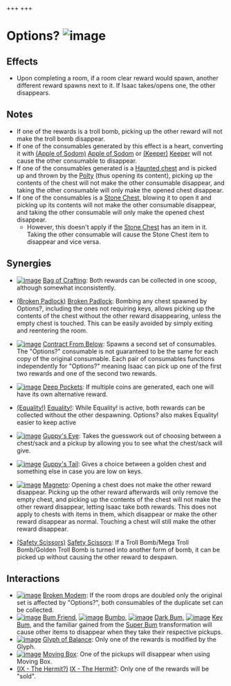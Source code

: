 +++
+++

 # Options? ![image](/image/Options%3F.png) 

Effects
---------


* Upon completing a room, if a room clear reward would spawn, another different reward spawns next to it. If Isaac takes/opens one, the other disappears.


Notes
-------


* If one of the rewards is a troll bomb, picking up the other reward will not make the troll bomb disappear.
* If one of the consumables generated by this effect is a heart, converting it with [(Apple of Sodom)](/wiki/Apple_of_Sodom "Apple of Sodom") [Apple of Sodom](/wiki/Apple_of_Sodom "Apple of Sodom") or  [(Keeper)](/wiki/Keeper "Keeper") [Keeper](/wiki/Keeper "Keeper") will not cause the other consumable to disappear.
* If one of the consumables generated is a [Haunted chest](/wiki/Chests#Haunted_Chest "Chests") and is picked up and thrown by the [Polty](/wiki/Polty "Polty") (thus opening its content), picking up the contents of the chest will not make the other consumable disappear, and taking the other consumable will only make the opened chest disappear.
* If one of the consumables is a [Stone Chest](/wiki/Chest#Stone_Chest "Chest"), blowing it to open it and picking up its contents will not make the other consumable disappear, and taking the other consumable will only make the opened chest disappear.
	+ However, this doesn't apply if the [Stone Chest](/wiki/Chest#Stone_Chest "Chest") has an item in it. Taking the other consumable will cause the Stone Chest item to disappear and vice versa.


Synergies
-----------


* [![image](/image/Bag_of_Crafting.png)](/wiki/Bag_of_Crafting "Bag of Crafting") [Bag of Crafting](/wiki/Bag_of_Crafting "Bag of Crafting"): Both rewards can be collected in one scoop, although somewhat inconsistently.
* [(Broken Padlock)](/wiki/Broken_Padlock "Broken Padlock") [Broken Padlock](/wiki/Broken_Padlock "Broken Padlock"): Bombing any chest spawned by Options?, including the ones not requiring keys, allows picking up the contents of the chest without the other reward disappearing, unless the empty chest is touched. This can be easily avoided by simply exiting and reentering the room.


* [![image](/image/Contract_From_Below.png)](/wiki/Contract_From_Below "Contract From Below") [Contract From Below](/wiki/Contract_From_Below "Contract From Below"): Spawns a second set of consumables. The "Options?" consumable is not guaranteed to be the same for each copy of the original consumable. Each pair of consumables functions independently for "Options?" meaning Isaac can pick up one of the first two rewards and one of the second two rewards.
* [![image](/image/Deep_Pockets.png)](/wiki/Deep_Pockets "Deep Pockets") [Deep Pockets](/wiki/Deep_Pockets "Deep Pockets"): If multiple coins are generated, each one will have its own alternative reward.
* [(Equality!)](/wiki/Equality! "Equality!") [Equality!](/wiki/Equality! "Equality!"): While Equality! is active, both rewards can be collected without the other despawning. Options? also makes Equality! easier to keep active
* [![image](/image/Guppy%27s_Eye.png)](/wiki/Guppy%27s_Eye "Guppy's Eye") [Guppy's Eye](/wiki/Guppy%27s_Eye "Guppy's Eye"): Takes the guesswork out of choosing between a chest/sack and a pickup by allowing you to see what the chest/sack will give.
* [![image](/image/Guppy%27s_Tail.png)](/wiki/Guppy%27s_Tail "Guppy's Tail") [Guppy's Tail](/wiki/Guppy%27s_Tail "Guppy's Tail"): Gives a choice between a golden chest and something else in case you are low on keys.
* [![image](/image/Magneto.png)](/wiki/Magneto "Magneto") [Magneto](/wiki/Magneto "Magneto"): Opening a chest does not make the other reward disappear. Picking up the other reward afterwards will only remove the empty chest, and picking up the contents of the chest will not make the other reward disappear, letting Isaac take both rewards. This does not apply to chests with items in them, which disappear or make the other reward disappear as normal. Touching a chest will still make the other reward disappear.
* [(Safety Scissors)](/wiki/Safety_Scissors "Safety Scissors") [Safety Scissors](/wiki/Safety_Scissors "Safety Scissors"): If a Troll Bomb/Mega Troll Bomb/Golden Troll Bomb is turned into another form of bomb, it can be picked up without causing the other reward to despawn.


Interactions
--------------


* [![image](/image/Broken_Modem.png)](/wiki/Broken_Modem "Broken Modem") [Broken Modem](/wiki/Broken_Modem "Broken Modem"): If the room drops are doubled only the original set is affected by "Options?", both consumables of the duplicate set can be collected.
* [![image](/image/Bum_Friend.png)](/wiki/Bum_Friend "Bum Friend") [Bum Friend](/wiki/Bum_Friend "Bum Friend"), [![image](/image/Bumbo.png)](/wiki/Bumbo "Bumbo") [Bumbo](/wiki/Bumbo "Bumbo"), [![image](/image/Dark_Bum.png)](/wiki/Dark_Bum "Dark Bum") [Dark Bum](/wiki/Dark_Bum "Dark Bum"), [![image](/image/Key_Bum.png)](/wiki/Key_Bum "Key Bum") [Key Bum](/wiki/Key_Bum "Key Bum"), and the familiar gained from the [Super Bum](/wiki/Super_Bum "Super Bum") transformation will cause other items to disappear when they take their respective pickups.
* [![image](/image/Glyph_of_Balance.png)](/wiki/Glyph_of_Balance "Glyph of Balance") [Glyph of Balance](/wiki/Glyph_of_Balance "Glyph of Balance"): Only one of the rewards is modified by the Glyph.
* [![image](/image/Moving_Box.png)](/wiki/Moving_Box "Moving Box") [Moving Box](/wiki/Moving_Box "Moving Box"): One of the pickups will disappear when using Moving Box.
* [(IX - The Hermit?)](/wiki/Cards_and_Runes "IX - The Hermit?") [IX - The Hermit?](/wiki/Cards_and_Runes "Cards and Runes"): Only one of the rewards will be "sold".


